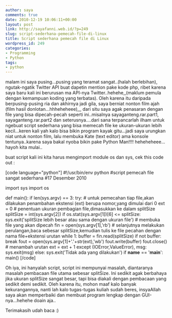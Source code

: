 ```yaml
---
author: saya
comments: true
date: 2010-12-19 10:06:11+00:00
layout: post
link: http://sayafanni.web.id/?p=249
slug: script-sederhana-pemecah-file-di-linux
title: Script sederhana pemecah file di Linux
wordpress_id: 249
categories:
- Programming
- Python
tags:
- python
---
```


malam ini saya pusing...pusing yang teramat sangat..(halah berlebihan), ngutak-ngatik Twitter API buat dapetin mention pake kode php, ribet karena saya baru kali ini berurusan ma API-nya Twitter..hehehe,,(maklum pemula dengan kemampuan koding yang terbatas). Oleh karena itu daripada berpusing-pusing ria dan akhirnya jadi gila, saya berniat nonton film ajah (film hasil donlotan...hhheheheee),,, dari situ saya agak penasaran dengan file yang bisa dipecah-pecah seperti ini..misalnya sayaganteng.rar.part1, sayaganteng.rar.part2 dan seterusnya....dari sana terpancarlah ilham untuk ngebuat script sederhana yang bisa memecah file ke ukuran-ukuran lebih kecil...keren kali yah kalo bisa bikin program kayak gitu...jadi saya urungkan niat untuk nonton film, lalu membuka Kate (text editor) ama konsole tentunya..karena saya bakal nyoba bikin pake Python Man!!!! heheheheee... hayoh kita mulai..

buat script kali ini kita harus mengimport module os dan sys, cek this code out :
<!-- more -->
[code language="python"]
#!/usr/bin/env python
#script pemecah file sangat sederhana
#17 Desember 2010

import sys
import os

def main():
    if len(sys.argv) == 3:
        try:
            # untuk pemecahan tiap file,akan dilakukan penambahan ekstensi (ext) berupa nomor,yang dimulai dari 0
            ext = 0
            # penentuan ukuran pembagian file,dimasukkan ke dalam splitSize
            splitSize = int(sys.argv[2])
            if os.stat(sys.argv[1])[6] <= splitSize:
                sys.exit('splitSize lebih besar atau sama dengan ukuran file')
            # membuka file yang akan dipecah
            fin = open(sys.argv[1],'rb')
            # selanjutnya melakukan perulangan,baca sebesar splitSize,kemudian tulis ke file pecahan dengan nama file+ekstensi urutan
            while 1:
                buffer = fin.read(splitSize)
                if not buffer:
                    break
                fout = open(sys.argv[1]+'.'+str(ext),'wb')
                fout.write(buffer)
                fout.close()
                # menambah urutan
                ext = ext + 1
        except (IOError,ValueError), msg:
            sys.exit(msg)
    else:
        sys.exit('Tidak ada yang dilakukan')
if __name__ == '__main__':
    main()
[/code]

Oh iya, ini hanyalah script, script ini mempunyai masalah, diantaranya masalah pembacaan file utama sebesar splitSize. Ini sedikit agak berbahaya jika ukuran splitSize sangat besar, tapi bisa diakali dengan pembacaan yang sedikit demi sedikit.
Oleh karena itu, mohon maaf kalo banyak kekurangannya, nanti lah kalo tugas-tugas kuliah sudah beres, insyaAllah saya akan memperbaiki dan membuat program lengkap dengan GUI-nya...hehehe doain aja..

Terimakasih udah baca :)
